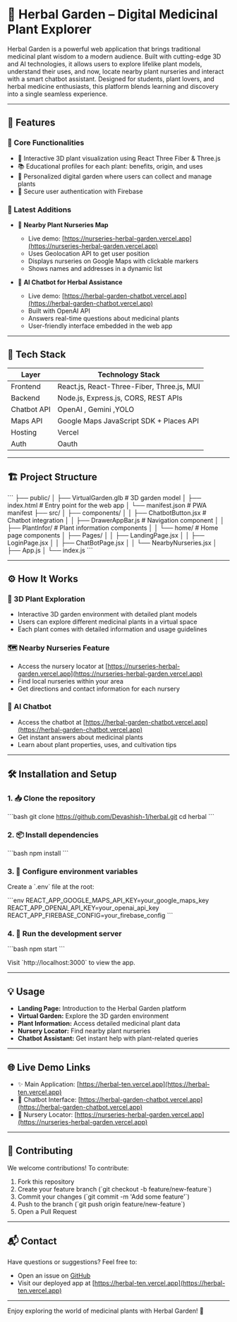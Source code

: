 # 🌿 Herbal Garden – Digital Medicinal Plant Explorer

Herbal Garden is a powerful web application that brings traditional medicinal plant wisdom to a modern audience. Built with cutting-edge 3D and AI technologies, it allows users to explore lifelike plant models, understand their uses, and now, locate nearby plant nurseries and interact with a smart chatbot assistant. Designed for students, plant lovers, and herbal medicine enthusiasts, this platform blends learning and discovery into a single seamless experience.

---

## 📌 Features

### 🔹 Core Functionalities

* 🎍 Interactive 3D plant visualization using React Three Fiber & Three.js
* 📚 Educational profiles for each plant: benefits, origin, and uses
* 🧺 Personalized digital garden where users can collect and manage plants
* 🔐 Secure user authentication with Firebase

### 🌟 Latest Additions

* 📍 **Nearby Plant Nurseries Map**
  * Live demo: [https://nurseries-herbal-garden.vercel.app](https://nurseries-herbal-garden.vercel.app)
  * Uses Geolocation API to get user position
  * Displays nurseries on Google Maps with clickable markers
  * Shows names and addresses in a dynamic list

* 🤖 **AI Chatbot for Herbal Assistance**
  * Live demo: [https://herbal-garden-chatbot.vercel.app](https://herbal-garden-chatbot.vercel.app)
  * Built with OpenAI API
  * Answers real-time questions about medicinal plants
  * User-friendly interface embedded in the web app

---

## 🧱 Tech Stack

| Layer       | Technology Stack                             |
| ----------- | -------------------------------------------- |
| Frontend    | React.js, React-Three-Fiber, Three.js, MUI   |
| Backend     | Node.js, Express.js, CORS, REST APIs         |
| Chatbot API | OpenAI , Gemini ,YOLO
| Maps API    | Google Maps JavaScript SDK + Places API      |
| Hosting     | Vercel                                       |
| Auth        | Oauth | Firebase                  |

---

## 🏗️ Project Structure

\`\`\`
├── public/
│   ├── VirtualGarden.glb      # 3D garden model
│   ├── index.html             # Entry point for the web app
│   └── manifest.json          # PWA manifest
├── src/
│   ├── components/
│   │   ├── ChatbotButton.jsx  # Chatbot integration
│   │   ├── DrawerAppBar.js    # Navigation component
│   │   ├── PlantInfor/       # Plant information components
│   │   └── home/             # Home page components
│   ├── Pages/
│   │   ├── LandingPage.jsx
│   │   ├── LoginPage.jsx
│   │   ├── ChatBotPage.jsx
│   │   └── NearbyNurseries.jsx
│   ├── App.js
│   └── index.js
\`\`\`

---

## ⚙️ How It Works

### 🔎 3D Plant Exploration
* Interactive 3D garden environment with detailed plant models
* Users can explore different medicinal plants in a virtual space
* Each plant comes with detailed information and usage guidelines

### 🗺️ Nearby Nurseries Feature
* Access the nursery locator at [https://nurseries-herbal-garden.vercel.app](https://nurseries-herbal-garden.vercel.app)
* Find local nurseries within your area
* Get directions and contact information for each nursery

### 🤖 AI Chatbot
* Access the chatbot at [https://herbal-garden-chatbot.vercel.app](https://herbal-garden-chatbot.vercel.app)
* Get instant answers about medicinal plants
* Learn about plant properties, uses, and cultivation tips

---

## 🛠️ Installation and Setup

### 1. 📥 Clone the repository

\`\`\`bash
git clone https://github.com/Devashish-1/herbal.git
cd herbal
\`\`\`

### 2. 📦 Install dependencies

\`\`\`bash
npm install
\`\`\`

### 3. 🔐 Configure environment variables

Create a \`.env\` file at the root:

\`\`\`env
REACT_APP_GOOGLE_MAPS_API_KEY=your_google_maps_key
REACT_APP_OPENAI_API_KEY=your_openai_api_key
REACT_APP_FIREBASE_CONFIG=your_firebase_config
\`\`\`

### 4. 🚀 Run the development server

\`\`\`bash
npm start
\`\`\`

Visit \`http://localhost:3000\` to view the app.

---

## 💡 Usage

* **Landing Page:** Introduction to the Herbal Garden platform
* **Virtual Garden:** Explore the 3D garden environment
* **Plant Information:** Access detailed medicinal plant data
* **Nursery Locator:** Find nearby plant nurseries
* **Chatbot Assistant:** Get instant help with plant-related queries

---

## 🌐 Live Demo Links

* ✨ Main Application: [https://herbal-ten.vercel.app](https://herbal-ten.vercel.app)
* 🤖 Chatbot Interface: [https://herbal-garden-chatbot.vercel.app](https://herbal-garden-chatbot.vercel.app)
* 📍 Nursery Locator: [https://nurseries-herbal-garden.vercel.app](https://nurseries-herbal-garden.vercel.app)

---

## 🤝 Contributing

We welcome contributions! To contribute:

1. Fork this repository
2. Create your feature branch (\`git checkout -b feature/new-feature\`)
3. Commit your changes (\`git commit -m 'Add some feature'\`)
4. Push to the branch (\`git push origin feature/new-feature\`)
5. Open a Pull Request

---

## 📬 Contact

Have questions or suggestions? Feel free to:
* Open an issue on [GitHub](https://github.com/Devashish-1/herbal)
* Visit our deployed app at [https://herbal-ten.vercel.app](https://herbal-ten.vercel.app)

---

Enjoy exploring the world of medicinal plants with Herbal Garden! 🌱
